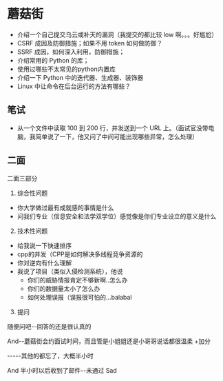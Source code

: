 # 蘑菇街

- 介绍一个自己提交乌云或补天的漏洞（我提交的都比较 low 啊。。。好尴尬）
- CSRF 成因及防御措施；如果不用 token 如何做防御？
- SSRF 成因，如何深入利用，防御措施；
- 介绍常用的 Python 的库；
- 使用过哪些不太常见的python内置库
- 介绍一下 Python 中的迭代器、生成器、装饰器
- Linux 中让命令在后台运行的方法有哪些？

## 笔试

- 从一个文件中读取 100 到 200 行，并发送到一个 URL 上。（面试官没带电脑，我简单说了一下，他又问了中间可能出现哪些异常，怎么处理）

## 二面

二面三部分

1. 综合性问题
  - 你大学做过最有成就感的事情是什么
  - 问我们专业（信息安全和法学双学位）感觉像是你们专业设立的意义是什么
  
2. 技术性问题
  - 给我说一下快速排序
  - cpp的并发（CPP是如何解决多线程竞争资源的
  - 你对逆向有什么理解
  - 我说了项目（类似入侵检测系统），他说
      - 你们的威胁情报肯定不够新啊..怎么办
      - 你们的数据量太小了怎么办
      - 如何处理误报（误报很可怕的...balabal

3. 提问

随便问吧--回答的还是很认真的


And--蘑菇街会约面试时间，而且管是小姐姐还是小哥哥说话都很温柔 +加分

-----其他的都忘了，大概半小时

And 半小时以后收到了邮件--未通过 Sad
